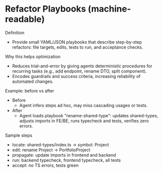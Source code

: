 # Refactor Playbooks (machine-readable)

Definition

- Provide small YAML/JSON playbooks that describe step-by-step refactors: file targets, edits, tests to run, and acceptance checks.

Why this helps optimization

- Reduces trial-and-error by giving agents deterministic procedures for recurring tasks (e.g., add endpoint, rename DTO, split component).
- Encodes guardrails and success criteria, increasing reliability of automated changes.

Example: before vs after

- Before
  - Agent infers steps ad hoc, may miss cascading usages or tests.
- After
  - Agent loads playbook "rename-shared-type": updates shared-types, adjusts imports in FE/BE, runs typecheck and tests, verifies zero errors.

Sample steps

- locate: shared-types/index.ts -> symbol: Project
- edit: rename Project -> PortfolioProject
- propagate: update imports in frontend and backend
- run: backend typecheck, frontend typecheck, all tests
- accept: no TS errors, tests green
